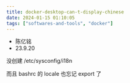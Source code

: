 ```yaml
---
title: docker-desktop-can-t-display-chinese
date: 2024-01-15 01:10:05
tags: ["softwares-and-tools", "docker"]
---
```

- 陈亿铭
- 23.9.20

没创建 /etc/sysconfig/i18n

而且 bashrc 的 locale 也忘记 export 了

